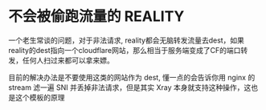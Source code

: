 # 不会被偷跑流量的 REALITY

一个老生常谈的问题，对于非法请求, reality都会无脑转发流量去dest，如果reality的dest指向一个cloudflare网站，那么相当于服务端变成了CF的端口转发，任何人扫过来都可以拿来嫖。

目前的解决办法是不要使用这类的网站作为 dest, 懂一点的会告诉你用 nginx 的 stream 滤一遍 SNI 并丢掉非法请求，但是其实 Xray 本身就支持这种操作，这也是这个模板的原理
